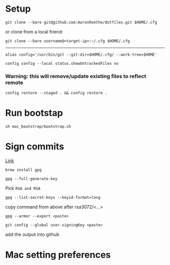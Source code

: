 # Setup
`git clone --bare git@github.com:AaronRoethe/dotfiles.git $HOME/.cfg`

or clone from a local friend:

`git clone --bare username@<target-ip>:~/.cfg $HOME/.cfg`

---

`alias config='/usr/bin/git --git-dir=$HOME/.cfg/ --work-tree=$HOME'`

`config config --local status.showUntrackedFiles no`

### Warning: this will remove/update existing files to reflect remote
`config restore --staged . && config restore .`

# Run bootstap
`sh mac_bootstrap/bootstrap.sh`

# Sign commits
[Link](https://docs.github.com/en/authentication/managing-commit-signature-verification/generating-a-new-gpg-key)

`brew install gpg`

`gpg --full-generate-key`

Pick `RSA and RSA`

`gpg --list-secret-keys --keyid-format=long`

copy command from above after rsa3072/<...>

`gpg --armor --export <paste>`

`git config --global user.signingKey <paste>`

add the output into github

# Mac setting preferences
